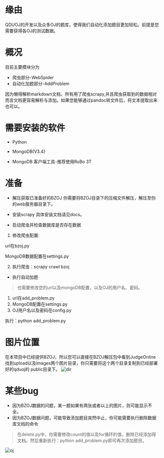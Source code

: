﻿# 缘由 

QDUOJ的开发以及众多OJ的题库，使得我们自动化添加题目更加轻松。前提是您需要获得各OJ的测试数据。

# 概况

目前主要模块分为

* 爬虫部分-WebSpider
* 自动化加题部分-AddProblem

因为懒得解析markdown文档，所有用了爬虫scrapy,并且爬虫获取到的数据相对而言文档更容易解析与添加。如果您能够通过pandoc转文件后，将文本提取出来也可以。

# 需要安装的软件

* Python

* MongoDB(V3.4)

* MongoDB 客户端工具-推荐使用RoBo 3T

# 准备
* 解压获取已准备好的BZOJ
你需要将BZOJ目录下的压缩文件解压，解压至你的web服务器目录下。


* 安装scrapy
具体安装文档请见docs。


* 启动爬虫并检查数据库是否存在数据
1. 修改爬虫配置:

 url在bzoj.py
 
 MongoDB数据配置在settings.py

2. 执行爬虫：scrapy crawl bzoj

* 执行自动加题
> 也需要修改您的url以及mongoDB配置，以及OJ的用户名、密码。

1. url在add_problem.py
2. MongoDB配置在settings.py
3. OJ用户名以及密码在config.py

执行：python add_problem.py

# 图片位置
在本项目中已经提供BZOJ，所以您可以直接在BZOJ解压包中看到JudgeOnline找到upload以及images两个图片目录，你只需要将这个两个目录复制到已经部署好的qduoj的 public目录下。
![dir][2]

# 某些bug
* 因为BZOJ数据的问题，某一题如果有两张或者以上的图片，则可能显示不全。
* 因为BZOJ数据问题，可能导致添加题目突然中止，你可能需要执行删除数据库文档的命令
> 在delete.py中，你需要修改count的值以及for循环的值，删除已经添加得文档。然后重新执行：python add_problem.py即可再次添加题目。

![oj][1]


  [1]: https://s1.ax2x.com/2018/06/02/71uIJ.png
  [2]: https://finen-1251602255.cos.ap-shanghai.myqcloud.com/images/github/autoaddproblem/dir.png